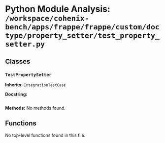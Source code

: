 # Python Module Analysis: `/workspace/cohenix-bench/apps/frappe/frappe/custom/doctype/property_setter/test_property_setter.py`

## Classes

### `TestPropertySetter`
**Inherits:** `IntegrationTestCase`


**Docstring:**
```

```

**Methods:**
No methods found.




## Functions

No top-level functions found in this file.
